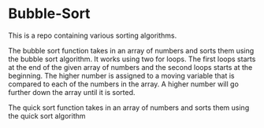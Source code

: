 # Bubble-Sort

This is a repo containing various sorting algorithms. 

The bubble sort function takes in an array of numbers and sorts them using the bubble sort algorithm. It works using two for loops. The first loops starts at the end of the given array of numbers and the second loops starts at the beginning. The higher number is assigned to a moving variable that is compared to each of the numbers in the array. A higher number will go further down the array until it is sorted. 

The quick sort function takes in an array of numbers and sorts them using the quick sort algorithm
